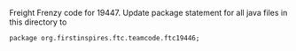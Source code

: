 Freight Frenzy code for 19447.  Update package statement for all java files in this directory to 
```
package org.firstinspires.ftc.teamcode.ftc19446;
```
